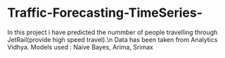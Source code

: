 # Traffic-Forecasting-TimeSeries-
In this project i have predicted the nummber of people travelling through JetRail(provide high speed travel).\n
Data has been taken from Analytics Vidhya.
Models used : Naive Bayes, Arima, Srimax
